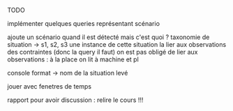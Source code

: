 TODO

implémenter quelques queries représentant scénario

ajoute un scénario quand il est détecté
mais c'est quoi ?
    taxonomie de situation -> s1, s2, s3 
    une instance de cette situation
    la lier aux observations des contraintes (donc la query il faut) 
    on est pas obligé de lier aux observations : à la place on lit à machine et pl 



console format -> nom de la situation levé

jouer avec fenetres de temps 

rapport pour avoir discussion :  relire le cours !!!